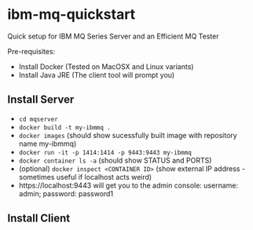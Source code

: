 # ibm-mq-quickstart
Quick setup for IBM MQ Series Server and an Efficient MQ Tester

Pre-requisites:
- Install Docker (Tested on MacOSX and Linux variants)
- Install Java JRE (The client tool will prompt you)
## Install Server

- `cd mqserver`
- `docker build -t my-ibmmq .`
- `docker images` (should show sucessfully built image with repository name my-ibmmq)
- `docker run -it -p 1414:1414 -p 9443:9443 my-ibmmq`
- `docker container ls -a` (should show STATUS and PORTS)
- (optional) `docker inspect <CONTAINER ID>` (show external IP address - sometimes useful if localhost acts weird)
- https://localhost:9443 will get you to the admin console: username: admin; password: password1

## Install Client



